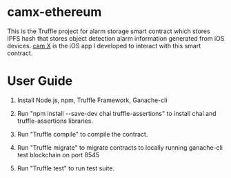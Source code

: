 # camx-ethereum

This is the Truffle project for alarm storage smart contract which stores IPFS hash that stores object detection alarm information generated from iOS devices. [cam X](https://github.com/yingliqiao/camX) is the iOS app I developed to interact with this smart contract.

# User Guide

1. Install Node.js, npm, Truffle Framework, Ganache-cli

2. Run "npm install --save-dev chai truffle-assertions" to install chai and truffle-assertions libraries.

3. Run "Truffle compile" to compile the contract.

4. Run "Truffle migrate" to migrate contracts to locally running ganache-cli test blockchain on port 8545

5. Run "Truffle test" to run test suite.
